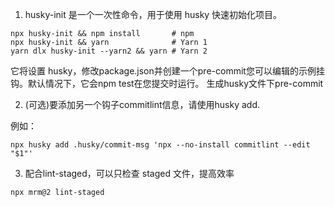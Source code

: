1. husky-init 是一个一次性命令，用于使用 husky 快速初始化项目。

```shell
npx husky-init && npm install       # npm
npx husky-init && yarn              # Yarn 1
yarn dlx husky-init --yarn2 && yarn # Yarn 2
```
它将设置 husky，修改package.json并创建一个pre-commit您可以编辑的示例挂钩。默认情况下，它会npm test在您提交时运行。
生成husky文件下pre-commit

2. (可选)要添加另一个钩子commitlint信息，请使用husky add.

例如：

```shell
npx husky add .husky/commit-msg 'npx --no-install commitlint --edit "$1"'
```

3. 配合lint-staged，可以只检查 staged 文件，提高效率
```shell
npx mrm@2 lint-staged
```